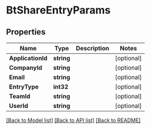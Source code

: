 # BtShareEntryParams

## Properties

Name | Type | Description | Notes
------------ | ------------- | ------------- | -------------
**ApplicationId** | **string** |  | [optional] 
**CompanyId** | **string** |  | [optional] 
**Email** | **string** |  | [optional] 
**EntryType** | **int32** |  | [optional] 
**TeamId** | **string** |  | [optional] 
**UserId** | **string** |  | [optional] 

[[Back to Model list]](../README.md#documentation-for-models) [[Back to API list]](../README.md#documentation-for-api-endpoints) [[Back to README]](../README.md)


